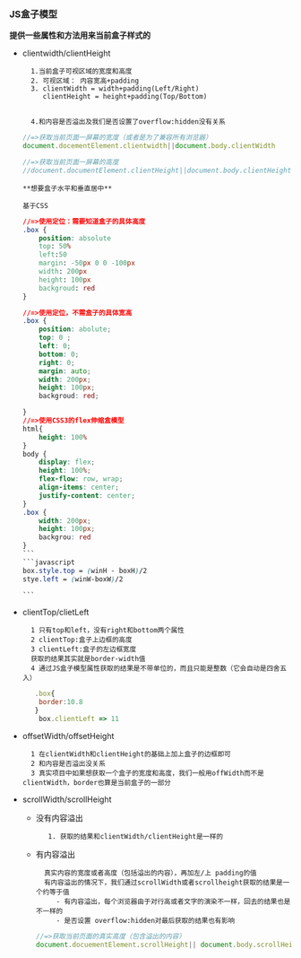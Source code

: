 ### JS盒子模型

**提供一些属性和方法用来当前盒子样式的**

- clientwidth/clientHeight

        1.当前盒子可视区域的宽度和高度
        2. 可视区域： 内容宽高+padding
        3. clientWidth = width+padding(Left/Right)
           clientHeight = height+padding(Top/Bottom)


        4.和内容是否溢出及我们是否设置了overflow:hidden没有关系


    ```javascript
    //=>获取当前页面一屏幕的宽度（或者是为了兼容所有浏览器）
    document.docementElement.clientwidth||document.body.clientWidth

    //=>获取当前页面一屏幕的高度
    //document.documentElement.clientHeight||document.body.clientHeight
    ```
    `**想要盒子水平和垂直居中**`

    `基于CSS`
    `````CSS
    //=>使用定位：需要知道盒子的具体高度
    .box {
        position: absolute
        top: 50%
        left:50
        margin: -50px 0 0 -100px
        width: 200px
        height: 100px
        backgroud: red
    }

    //=>使用定位，不需盒子的具体宽高
    .box {
        position: abolute;
        top: 0 ;
        left: 0;
        bottom: 0;
        right: 0;
        margin: auto;
        width: 200px;
        height: 100px;
        backgroud: red;

    }
    //=>使用CSS3的flex伸缩盒模型
    html{
        height: 100%
    }
    body {
        display: flex;
        height: 100%;
        flex-flow: row, wrap;
        align-items: center;
        justify-content: center;
    }
    .box {
        width: 200px;
        height: 100px;
        backgrou: red
    }
    ```
    ```javascript
    box.style.top = (winH - boxH)/2
    stye.left = (winW-boxW)/2

    ```

- clientTop/clietLeft

        1 只有top和left，没有right和bottom两个属性
        2 clientTop:盒子上边框的高度
        3 clientLeft:盒子的左边框宽度
        获取的结果其实就是border-width值
        4 通过JS盒子模型属性获取的结果是不带单位的，而且只能是整数（它会自动是四舍五入）
    ```javascript
       .box{
        border:10.8
       }
        box.clientLeft => 11
    ```

- offsetWidth/offsetHeight

        1 在clientWidth和clientHeight的基础上加上盒子的边框即可
        2 和内容是否溢出没关系
        3 真实项目中如果想获取一个盒子的宽度和高度，我们一般用offWidth而不是clientWidth，border也算是当前盒子的一部分

- scrollWidth/scrollHeight

    + 没有内容溢出

             1. 获取的结果和clientWidth/clientHeight是一样的

    + 有内容溢出

            真实内容的宽度或者高度（包括溢出的内容），再加左/上 padding的值
            有内容溢出的情况下，我们通过scrollWidth或者scrollheight获取的结果是一个约等于值
               - 有内容溢出，每个浏览器由于对行高或者文字的演染不一样，回去的结果也是不一样的
               - 是否设置 overflow:hidden对最后获取的结果也有影响

        ```javascript
        //=>获取当前页面的真实高度（包含溢出的内容）
        document.docuementElement.scrollHeight|| document.body.scrollHeight
        ```